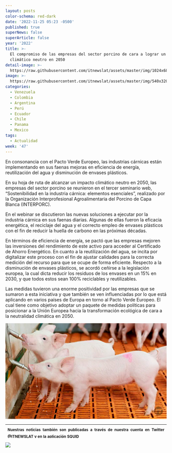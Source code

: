 ```yaml
---
layout: posts
color-schema: red-dark
date: '2022-11-25 05:23 -0500'
published: true
superNews: false
superArticle: false
year: '2022'
title: >-
  El compromiso de las empresas del sector porcino de cara a lograr un impacto
  climático neutro en 2050
detail-image: >-
  https://raw.githubusercontent.com/itnewslat/assets/master/img/1024x680/cerditos-g.jpg
image: >-
  https://raw.githubusercontent.com/itnewslat/assets/master/img/540x320/cerditos-p.jpg
categories:
  - Venezuela
  - Colombia
  - Argentina
  - Perú
  - Ecuador
  - Chile
  - Panama
  - Mexico
tags:
  - Actualidad
week: '47'
---
```

En consonancia con el Pacto Verde Europeo, las industrias cárnicas están implementando en sus faenas mejoras en eficiencia de energía, reutilización del agua y disminución de envases plásticos.
 
En su hoja de ruta de alcanzar un impacto climático neutro en 2050, las empresas del sector porcino se reunieron en el tercer seminario web, “Sostenibilidad en la industria cárnica: elementos esenciales”, realizado por la Organización Interprofesional Agroalimentaria del Porcino de Capa Blanca (INTERPORC).
 
En el webinar se discutieron las nuevas soluciones a ejecutar por la industria cárnica en sus faenas diarias. Algunas de ellas fueron la eficacia energética, el reciclaje del agua y el correcto empleo de envases plásticos con el fin de reducir la huella de carbono en las próximas décadas. 
 
En términos de eficiencia de energía, se pactó que las empresas mejoren las inversiones del rendimiento de este activo para acceder al Certificado de Ahorro Energético. En cuanto a la reutilización del agua, se incita por digitalizar este proceso con el fin de ajustar calidades para la correcta medición del recurso para que se ocupe de forma eficiente. Respecto a la disminución de envases plásticos, se acordó ceñirse a la legislación europea, la cual dicta reducir los residuos de los envases en un 15% en 2030, y que todos estos sean 100% reciclables y reutilizables.
 
Las medidas tuvieron una enorme positividad por las empresas que se sumaron a esta iniciativa y que también se ven influenciadas por lo que está aplicando en varios países de Europa en torno al Pacto Verde Europeo. El cual tiene como objetivo adoptar un paquete de medidas políticas para posicionar a la Unión Europea hacia la transformación ecológica de cara a la neutralidad climática en 2050.

![](https://raw.githubusercontent.com/itnewslat/assets/master/img/540x320/cerditos-p.jpg)

<table style="height: 42px;" width="569">
<tbody>
<tr>
<td style="text-align: justify;"><sub><strong>Nuestras noticias también son publicadas a través de nuestra cuenta en Twitter <a href="https://twitter.com/itnewslat?lang=es">@ITNEWSLAT</a> y en la aplicación <a href="https://squidapp.co/en/">SQUID</a></strong></sub></td>
</tr>
</tbody>
</table>

<img src="https://tracker.metricool.com/c3po.jpg?hash=56f88a41e39ab42c063cc51676587a04"/>
